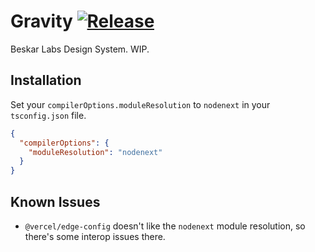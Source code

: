 # Gravity [![Release](https://github.com/beskar-co/gravity/actions/workflows/push.yml/badge.svg)](https://github.com/beskar-co/gravity/actions/workflows/push.yml)

Beskar Labs Design System. WIP.

## Installation

Set your `compilerOptions.moduleResolution` to `nodenext` in your `tsconfig.json` file.

```json
{
  "compilerOptions": {
    "moduleResolution": "nodenext"
  }
}
```

## Known Issues

- `@vercel/edge-config` doesn't like the `nodenext` module resolution, so there's some interop issues there.
